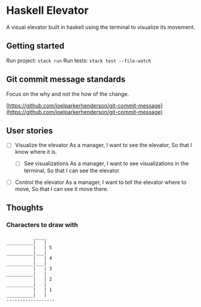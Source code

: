 # Haskell Elevator

A visual elevator built in haskell using the terminal to visualize its movement.

## Getting started

Run project: `stack run`
Run tests: `stack test --file-watch`

## Git commit message standards

Focus on the why and not the how of the change.

[https://github.com/joelparkerhenderson/git-commit-message](https://github.com/joelparkerhenderson/git-commit-message)

## User stories

- [ ] Visualize the elevator
As a manager,
I want to see the elevator,
So that I know where it is.

	- [ ] See visualizations
	As a manager,
	I want to see visualizations in the terminal,
	So that I can see the elevator.

- [ ] Control the elevator
As a manager,
I want to tell the elevator where to move,
So that I can see it move there.

## Thoughts

### Characters to draw with

```
          _____
__________|   |
          |   | 5
__________|___|
          |   | 4
__________|___|
          |   | 3
__________|   |
          |   | 2
__________|   |
          |   | 1
__________|   |
------------------

```
